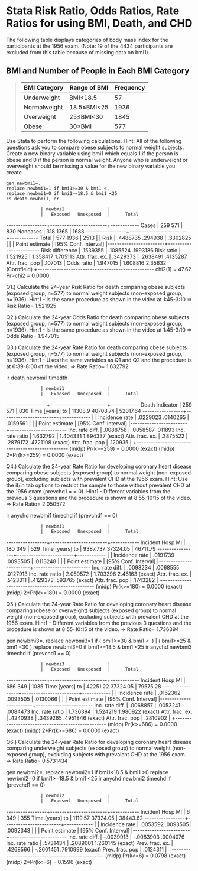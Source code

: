 # Stata Risk Ratio, Odds Ratios, Rate Ratios for using BMI, Death, and CHD
The following table displays categories of body mass index for the participants at the 1956 exam. (Note: 19 of the 4434 participants are excluded from this table because of missing data on bmi1)

## BMI and Number of People in Each BMI Category
>  BMI Category  | Range of BMI  | Frequency
>  ------------- | ------------- | -------------
>  Underweight   | BMI<18.5      | 57
>  Normalweight  | 18.5≤BMI<25   | 1936
>  Overweight    | 25≤BMI<30     | 1845
>  Obese         | 30≤BMI        | 577

Use Stata to perform the following calculations. Hint: All of the following questions ask you to compare obese subjects to normal weight subjects. Create a new binary variable using bmi1 which equals 1 if the person is obese and 0 if the person is normal weight. Anyone who is underweight or overweight should be missing a value for the new binary variable you create.

	gen newbmi1=.
	replace newbmi1=1 if bmi1>=30 & bmi1 <. 
	replace newbmi1=0 if bmi1>=18.5 & bmi1 <25
	cs death newbmi1, or

                 | newbmi1                |
                 |   Exposed   Unexposed  |      Total
-----------------+------------------------+------------
           Cases |       259         571  |        830
        Noncases |       318        1365  |       1683
-----------------+------------------------+------------
           Total |       577        1936  |       2513
                 |                        |
            Risk |  .4488735     .294938  |   .3302825
                 |                        |
                 |      Point estimate    |    [95% Conf. Interval]
                 |------------------------+------------------------
 Risk difference |         .1539355       |    .1085524    .1993186 
      Risk ratio |         1.521925       |    1.358417    1.705113 
 Attr. frac. ex. |         .3429373       |    .2638491    .4135287 
 Attr. frac. pop |          .107013       |
      Odds ratio |         1.947015       |    1.608816     2.35632 (Cornfield)
                 +-------------------------------------------------
                               chi2(1) =    47.62  Pr>chi2 = 0.0000

Q1.) Calculate the 24-year Risk Ratio for death comparing obese subjects (exposed group, n=577) to normal weight subjects (non-exposed group, n=1936).
Hint1 - Is the same procedure as shown in the video at 1:45-3:10
=> Risk Ratio= 1.521925 


Q2.) Calculate the 24-year Odds Ratio for death comparing obese subjects (exposed group, n=577) to normal weight subjects (non-exposed group, n=1936).
Hint1 - Is the same procedure as shown in the video at 1:45-3:10
=> Odds Ratio= 1.947015


Q3.) Calculate the 24-year Rate Ratio for death comparing obese subjects (exposed group, n=577) to normal weight subjects (non-exposed group, n=1936).
Hint1 - Uses the same variables as Q1 and Q2 and the procedure is at 6:39-8:00 of the video.
=> Rate Ratio= 1.632792

ir death newbmi1 timedth

                 | newbmi1                |
                 |   Exposed   Unexposed  |      Total
-----------------+------------------------+------------
 Death indicator |       259         571  |        830
Time [years] to  |   11308.9    40708.74  |   52017.64
-----------------+------------------------+------------
                 |                        |
  Incidence rate |  .0229023    .0140265  |   .0159561
                 |                        |
                 |      Point estimate    |    [95% Conf. Interval]
                 |------------------------+------------------------
 Inc. rate diff. |         .0088758       |    .0058587     .011893 
 Inc. rate ratio |         1.632792       |    1.404331    1.894337 (exact)
 Attr. frac. ex. |         .3875522       |    .2879172    .4721108 (exact)
 Attr. frac. pop |          .120935       |
                 +-------------------------------------------------
                     (midp)   Pr(k>=259) =                   0.0000 (exact)
                     (midp) 2*Pr(k>=259) =                   0.0000 (exact)


Q4.) Calculate the 24-year Rate Ratio for developing coronary heart disease comparing obese subjects (exposed group) to normal weight (non-exposed group), excluding subjects with prevalent CHD at the 1956 exam. Hint: Use the if/in tab options to restrict the sample to those without prevalent CHD at the 1956 exam (prevchd1 = = 0).
Hint1 - Different variables from the previous 3 questions and the procedure is shown at 8:55-10:15 of the video.
=> Rate Ratio= 2.050572

ir anychd newbmi1 timechd if (prevchd1 == 0) 

                 | newbmi1                |
                 |   Exposed   Unexposed  |      Total
-----------------+------------------------+------------
Incident Hosp MI |       180         349  |        529
Time [years] to  |  9387.737    37324.05  |   46711.79
-----------------+------------------------+------------
                 |                        |
  Incidence rate |  .0191739    .0093505  |   .0113248
                 |                        |
                 |      Point estimate    |    [95% Conf. Interval]
                 |------------------------+------------------------
 Inc. rate diff. |         .0098234       |    .0068555    .0127913 
 Inc. rate ratio |         2.050572       |    1.703396     2.46163 (exact)
 Attr. frac. ex. |         .5123311       |    .4129373     .593765 (exact)
 Attr. frac. pop |         .1743282       |
                 +-------------------------------------------------
                     (midp)   Pr(k>=180) =                   0.0000 (exact)
                     (midp) 2*Pr(k>=180) =                   0.0000 (exact)



Q5.) Calculate the 24-year Rate Ratio for developing coronary heart disease comparing (obese or overweight) subjects (exposed group) to normal weight (non-exposed group), excluding subjects with prevalent CHD at the 1956 exam.
Hint1 - Different variables from the previous 3 questions and the procedure is shown at 8:55-10:15 of the video.
=> Rate Ratio= 1.736394


gen newbmi3=.
replace newbmi3=1 if ( bmi1>=30 & bmi1 <. ) | ( bmi1>=25 & bmi1 <30 )
replace newbmi3=0 if bmi1>=18.5 & bmi1 <25
ir anychd newbmi3 timechd if (prevchd1 == 0) 

                 | newbmi3                |
                 |   Exposed   Unexposed  |      Total
-----------------+------------------------+------------
Incident Hosp MI |       686         349  |       1035
Time [years] to  |  42251.22    37324.05  |   79575.28
-----------------+------------------------+------------
                 |                        |
  Incidence rate |  .0162362    .0093505  |   .0130066
                 |                        |
                 |      Point estimate    |    [95% Conf. Interval]
                 |------------------------+------------------------
 Inc. rate diff. |         .0068857       |    .0053241    .0084473 
 Inc. rate ratio |         1.736394       |    1.524219    1.980922 (exact)
 Attr. frac. ex. |         .4240938       |    .3439265    .4951846 (exact)
 Attr. frac. pop |         .2810902       |
                 +-------------------------------------------------
                     (midp)   Pr(k>=686) =                   0.0000 (exact)
                     (midp) 2*Pr(k>=686) =                   0.0000 (exact)


Q6.) Calculate the 24-year Rate Ratio for developing coronary heart disease comparing underweight subjects (exposed group) to normal weight (non-exposed group), excluding subjects with prevalent CHD at the 1956 exam.
=> Rate Ratio= 0.5731434

gen newbmi2=.
replace newbmi2=1 if bmi1<18.5 & bmi1 >0
replace newbmi2=0 if bmi1>=18.5 & bmi1 <25
ir anychd newbmi2 timechd if (prevchd1 == 0) 

                 | newbmi2                |
                 |   Exposed   Unexposed  |      Total
-----------------+------------------------+------------
Incident Hosp MI |         6         349  |        355
Time [years] to  |   1119.57    37324.05  |   38443.62
-----------------+------------------------+------------
                 |                        |
  Incidence rate |  .0053592    .0093505  |   .0092343
                 |                        |
                 |      Point estimate    |    [95% Conf. Interval]
                 |------------------------+------------------------
 Inc. rate diff. |        -.0039913       |   -.0083903    .0004076 
 Inc. rate ratio |         .5731434       |    .2089001    1.260145 (exact)
 Prev. frac. ex. |         .4268566       |   -.2601451    .7910999 (exact)
 Prev. frac. pop |         .0124311       |
                 +-------------------------------------------------
                     (midp)   Pr(k<=6) =                     0.0798 (exact)
                     (midp) 2*Pr(k<=6) =                     0.1596 (exact)



